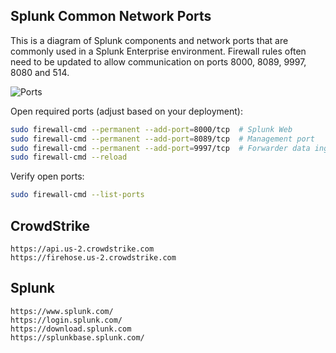 ## Splunk Common Network Ports
This is a diagram of Splunk components and network ports that are commonly used in a Splunk Enterprise environment. Firewall rules often need to be updated to allow communication on ports 8000, 8089, 9997, 8080 and 514.

![Ports](https://github.com/MrM8BRH/Splunk/assets/34133187/73a05f58-7be5-4b71-ada3-46487459bbc1)

Open required ports (adjust based on your deployment):
```bash
sudo firewall-cmd --permanent --add-port=8000/tcp  # Splunk Web
sudo firewall-cmd --permanent --add-port=8089/tcp  # Management port
sudo firewall-cmd --permanent --add-port=9997/tcp  # Forwarder data ingestion
sudo firewall-cmd --reload
```
Verify open ports:
```bash
sudo firewall-cmd --list-ports
```
## CrowdStrike
```
https://api.us-2.crowdstrike.com
https://firehose.us-2.crowdstrike.com
```
## Splunk
```
https://www.splunk.com/
https://login.splunk.com/
https://download.splunk.com
https://splunkbase.splunk.com/
```
